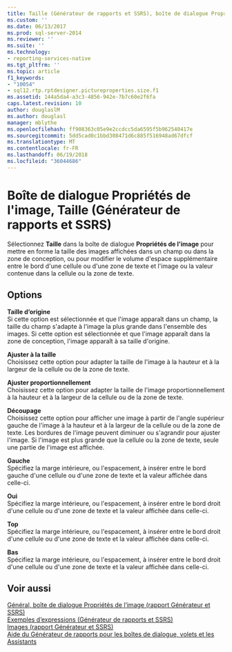 ```yaml
---
title: Taille (Générateur de rapports et SSRS), boîte de dialogue Propriétés de l’image | Documents Microsoft
ms.custom: ''
ms.date: 06/13/2017
ms.prod: sql-server-2014
ms.reviewer: ''
ms.suite: ''
ms.technology:
- reporting-services-native
ms.tgt_pltfrm: ''
ms.topic: article
f1_keywords:
- "10054"
- sql12.rtp.rptdesigner.pictureproperties.size.f1
ms.assetid: 144a5da4-a3c3-4856-942e-7b7c60e2f6fa
caps.latest.revision: 10
author: douglaslM
ms.author: douglasl
manager: mblythe
ms.openlocfilehash: ff908363c05e9e2ccdcc5da6595f5b962540417e
ms.sourcegitcommit: 5dd5cad0c1bbd308471d6c885f516948ad67dfcf
ms.translationtype: MT
ms.contentlocale: fr-FR
ms.lasthandoff: 06/19/2018
ms.locfileid: "36044686"
---
```

# <a name="image-properties-dialog-box-size-report-builder-and-ssrs"></a>Boîte de dialogue Propriétés de l'image, Taille (Générateur de rapports et SSRS)
  Sélectionnez **Taille** dans la boîte de dialogue **Propriétés de l'image** pour mettre en forme la taille des images affichées dans un champ ou dans la zone de conception, ou pour modifier le volume d'espace supplémentaire entre le bord d'une cellule ou d'une zone de texte et l'image ou la valeur contenue dans la cellule ou la zone de texte.  
  
## <a name="options"></a>Options  
 **Taille d’origine**  
 Si cette option est sélectionnée et que l'image apparaît dans un champ, la taille du champ s'adapte à l'image la plus grande dans l'ensemble des images. Si cette option est sélectionnée et que l'image apparaît dans la zone de conception, l'image apparaît à sa taille d'origine.  
  
 **Ajuster à la taille**  
 Choisissez cette option pour adapter la taille de l'image à la hauteur et à la largeur de la cellule ou de la zone de texte.  
  
 **Ajuster proportionnellement**  
 Choisissez cette option pour adapter la taille de l'image proportionnellement à la hauteur et à la largeur de la cellule ou de la zone de texte.  
  
 **Découpage**  
 Choisissez cette option pour afficher une image à partir de l'angle supérieur gauche de l'image à la hauteur et à la largeur de la cellule ou de la zone de texte. Les bordures de l'image peuvent diminuer ou s'agrandir pour ajuster l'image. Si l'image est plus grande que la cellule ou la zone de texte, seule une partie de l'image est affichée.  
  
 **Gauche**  
 Spécifiez la marge intérieure, ou l'espacement, à insérer entre le bord gauche d'une cellule ou d'une zone de texte et la valeur affichée dans celle-ci.  
  
 **Oui**  
 Spécifiez la marge intérieure, ou l'espacement, à insérer entre le bord droit d'une cellule ou d'une zone de texte et la valeur affichée dans celle-ci.  
  
 **Top**  
 Spécifiez la marge intérieure, ou l'espacement, à insérer entre le bord droit d'une cellule ou d'une zone de texte et la valeur affichée dans celle-ci.  
  
 **Bas**  
 Spécifiez la marge intérieure, ou l'espacement, à insérer entre le bord droit d'une cellule ou d'une zone de texte et la valeur affichée dans celle-ci.  
  
## <a name="see-also"></a>Voir aussi  
 [Général, boîte de dialogue Propriétés de l’image &#40;rapport Générateur et SSRS&#41;](../../2014/reporting-services/image-properties-dialog-box-general-report-builder-and-ssrs.md)   
 [Exemples d’expressions &#40;Générateur de rapports et SSRS&#41;](report-design/expression-examples-report-builder-and-ssrs.md)   
 [Images &#40;rapport Générateur et SSRS&#41;](report-design/images-report-builder-and-ssrs.md)   
 [Aide du Générateur de rapports pour les boîtes de dialogue, volets et les Assistants](../../2014/reporting-services/report-builder-help-for-dialog-boxes-panes-and-wizards.md)  
  
  